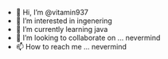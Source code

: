 - 👋 Hi, I’m @vitamin937
- 👀 I’m interested in ingenering
- 🌱 I’m currently learning java
- 💞️ I’m looking to collaborate on ... nevermind
- 📫 How to reach me ... nevermind

<!---
vitamin937/vitamin937 is a ✨ special ✨ repository because its `README.md` (this file) appears on your GitHub profile.
You can click the Preview link to take a look at your changes.
--->
